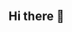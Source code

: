 ## Hi there 👋

<!--
**thisissher/thisissher** is a ✨ _special_ ✨ repository because its `README.md` (this file) appears on your GitHub profile.

🚀 QA Engineer @ FinTech
🔍 Passionate about ensuring top-notch software quality
💡 Lover of innovative tech solutions and meticulous testing
📈 Driven by data, precision, and continuous improvement
📚 Always learning, always growing

Let's connect and collaborate on amazing projects!
